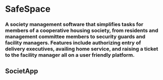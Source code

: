 # SafeSpace
### A society management software that simplifies tasks for members of a cooperative housing society, from residents and management committee members to security guards and facility managers. Features include authorizing entry of delivery executives, availing home service, and raising a ticket to the facility manager all on a user friendly platform.

## SocietApp
